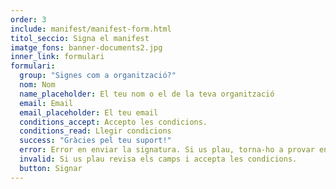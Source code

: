 ```yaml
---
order: 3
include: manifest/manifest-form.html
titol_seccio: Signa el manifest
imatge_fons: banner-documents2.jpg
inner_link: formulari
formulari:
  group: "Signes com a organització?"
  nom: Nom
  name_placeholder: El teu nom o el de la teva organització
  email: Email
  email_placeholder: El teu email
  conditions_accept: Accepto les condicions.
  conditions_read: Llegir condicions
  success: "Gràcies pel teu suport!"
  error: Error en enviar la signatura. Si us plau, torna-ho a provar en uns minuts.
  invalid: Si us plau revisa els camps i accepta les condicions.
  button: Signar
---
```

